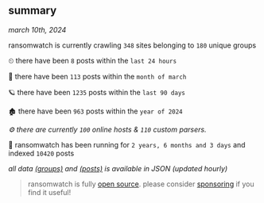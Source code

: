 
## summary
_march 10th, 2024_

ransomwatch is currently crawling `348` sites belonging to `180` unique groups

⏲ there have been `8` posts within the `last 24 hours`

🦈 there have been `113` posts within the `month of march`

🪐 there have been `1235` posts within the `last 90 days`

🏚 there have been `963` posts within the `year of 2024`

_⚙️ there are currently `100` online hosts & `110` custom parsers._

🦕 ransomwatch has been running for `2 years, 6 months and 3 days` and indexed `10420` posts

_all data  [(groups)](http://ransomwhat.telemetry.ltd/groups) and [(posts)](http://ransomwhat.telemetry.ltd/posts) is available in JSON (updated hourly)_

> ransomwatch is fully [open source](https://github.com/joshhighet/ransomwatch#ransomwatch--). please consider [sponsoring](https://github.com/sponsors/joshhighet) if you find it useful!
